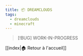 ```yaml
---
title: 📦 DREAMCLOUDS
tags:
  - dreamclouds
  - minecraft
---
```


> [!BUG] WORK-IN-PROGRESS

[[index|🏠 Retour à l'accueil]]
